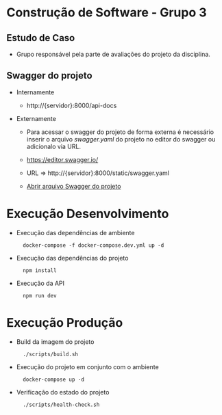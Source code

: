 # Construção de Software - Grupo 3

## Estudo de Caso

- Grupo responsável pela parte de avaliações do projeto da disciplina.

## Swagger do projeto

- Internamente

  - http://{servidor}:8000/api-docs

- Externamente

  - Para acessar o swagger do projeto de forma externa é necessário inserir o arquivo _swagger.yaml_ do projeto no editor do swagger ou adicionalo via URL.

  - https://editor.swagger.io/

  - URL => http://{servidor}:8000/static/swagger.yaml

  - [Abrir arquivo Swagger do projeto](public/swagger.yaml)

# Execução Desenvolvimento

- Execução das dependências de ambiente

        docker-compose -f docker-compose.dev.yml up -d

- Execução das dependências do projeto

        npm install

- Execução da API

        npm run dev

# Execução Produção

- Build da imagem do projeto

        ./scripts/build.sh

- Execução do projeto em conjunto com o ambiente

        docker-compose up -d

- Verificação do estado do projeto

        ./scripts/health-check.sh

